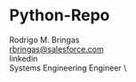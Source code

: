 # Python-Repo

Rodrigo M. Bringas \
rbringas@salesforce.com \
linkedin \
Systems Engineering Engineer \
